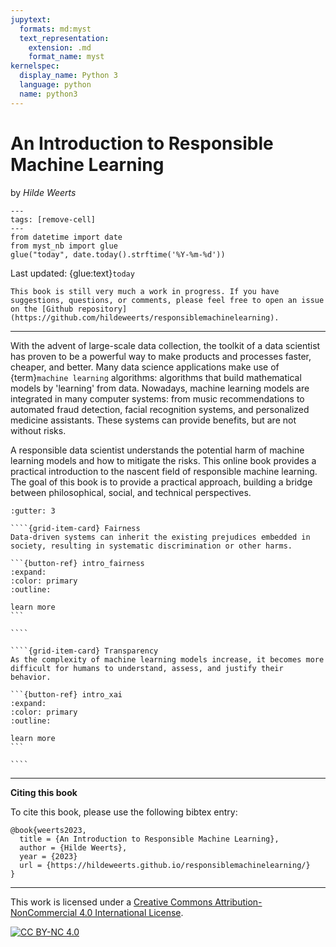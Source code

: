 ```yaml
---
jupytext:
  formats: md:myst
  text_representation:
    extension: .md
    format_name: myst
kernelspec:
  display_name: Python 3
  language: python
  name: python3
---
```


# An Introduction to Responsible Machine Learning

by *Hilde Weerts*

```{code-cell} ipython3
---
tags: [remove-cell]
---
from datetime import date
from myst_nb import glue
glue("today", date.today().strftime('%Y-%m-%d'))
```

Last updated: {glue:text}`today`

```{note}
This book is still very much a work in progress. If you have suggestions, questions, or comments, please feel free to open an issue on the [Github repository](https://github.com/hildeweerts/responsiblemachinelearning).
```

---

With the advent of large-scale data collection, the toolkit of a data scientist has proven to be a powerful way to make products and processes faster, cheaper, and better. Many data science applications make use of {term}`machine learning` algorithms: algorithms that build mathematical models by 'learning' from data. Nowadays, machine learning models are integrated in many computer systems: from music recommendations to automated fraud detection, facial recognition systems, and personalized medicine assistants. These systems can provide benefits, but are not without risks.

A responsible data scientist understands the potential harm of machine learning models and how to mitigate the risks. This online book provides a practical introduction to the nascent field of responsible machine learning. The goal of this book is to provide a practical approach, building a bridge between philosophical, social, and technical perspectives.

`````{grid} 1 2 2 2
:gutter: 3

````{grid-item-card} Fairness
Data-driven systems can inherit the existing prejudices embedded in society, resulting in systematic discrimination or other harms.

```{button-ref} intro_fairness
:expand:
:color: primary
:outline:

learn more
```

````

````{grid-item-card} Transparency
As the complexity of machine learning models increase, it becomes more difficult for humans to understand, assess, and justify their behavior.

```{button-ref} intro_xai
:expand:
:color: primary
:outline:

learn more
```

````
`````

---

**Citing this book**

To cite this book, please use the following bibtex entry:

```{code-block}
@book{weerts2023,
  title = {An Introduction to Responsible Machine Learning},
  author = {Hilde Weerts},
  year = {2023}
  url = {https://hildeweerts.github.io/responsiblemachinelearning/}
}
```

--- 
This work is licensed under a
[Creative Commons Attribution-NonCommercial 4.0 International License][cc-by-nc].

[![CC BY-NC 4.0][cc-by-nc-image]][cc-by-nc]

[cc-by-nc]: http://creativecommons.org/licenses/by-nc/4.0/
[cc-by-nc-image]: https://licensebuttons.net/l/by-nc/4.0/88x31.png
[cc-by-nc-shield]: https://img.shields.io/badge/License-CC%20BY--NC%204.0-lightgrey.svg